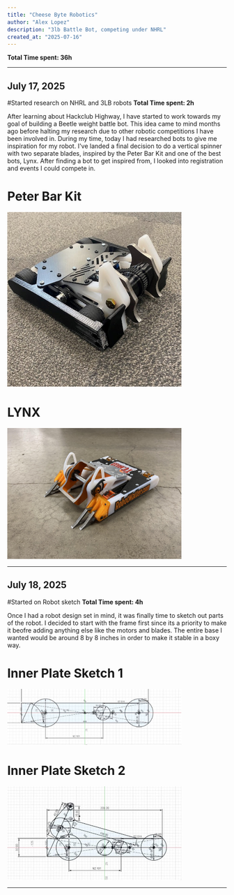 ```yaml
---
title: "Cheese Byte Robotics"
author: "Alex Lopez"
description: "3lb Battle Bot, competing under NHRL"
created_at: "2025-07-16"
---
```


**Total Time spent: 36h**

---

## July 17, 2025

#Started research on NHRL and 3LB robots  **Total Time spent: 2h**

After learning about Hackclub Highway, I have started to work towards my goal of building a Beetle weight battle bot. This idea came to mind months ago before halting my research due to other robotic competitions I have been involved in. During my time, today I had researched bots to give me inspiration for my robot. I've landed a final decision to do a vertical spinner with two separate blades, inspired by the Peter Bar Kit and one of the best bots, Lynx. After finding a bot to get inspired from, I looked into registration and events I could compete in.

# Peter Bar Kit

<img src="Images/PTER.jpg" width="400"/>

# LYNX

<img src="Images/LYNX.jpg" width="400"/>

---

## July 18, 2025

#Started on Robot sketch  **Total Time spent: 4h**

Once I had a robot design set in mind, it was finally time to sketch out parts of the robot. I decided to start with the frame first since its a priority to make it beofre adding anything else like the motors and blades. The entire base I wanted would be around 8 by 8 inches in order to make it stable in a boxy way.

# Inner Plate Sketch 1

<img src="Images/Sketch 1.jpg" width="400"/>

# Inner Plate Sketch 2

<img src="Images/Sketch 2.jpg" width="400"/>

---
